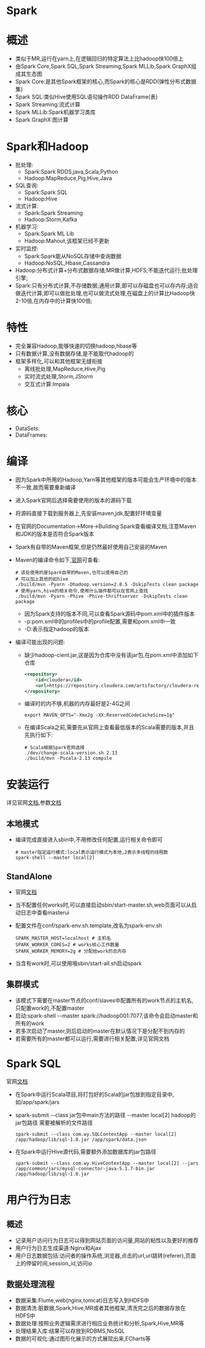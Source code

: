 # Spark



# 概述

* 类似于MR,运行在yarn上,在逻辑回归的特定算法上比hadoop快100倍上
* 由Spark Core,Spark SQL,Spark Streaming,Spark MLLib,Spark GraphX组成其生态图
* Spark Core:是其他Spark框架的核心,而Spark的核心是RDD(弹性分布式数据集)
* Spark SQL:类似Hive使用SQL语句操作RDD DataFrame(表)
* Spark Streaming:流式计算
* Spark MLLib:Spark机器学习类库
* Spark GraphX:图计算



# Spark和Hadoop

* 批处理:
  * Spark:Spark RDDS,java,Scala,Python
  * Hadoop:MapReduce,Pig,Hive,Java
* SQL查询:
  * Spark:Spark SQL
  * Hadoop:Hive
* 流式计算:
  * Spark:Spark Streaming
  * Hadoop:Storm,Kafka
* 机器学习:
  * Spark:Spark ML Lib
  * Hadoop:Mahout,该框架已经不更新
* 实时监控:
  * Spark:Spark能从NoSQL存储中查询数据
  * Hadoop:NoSQL,Hbase,Cassandra
* Hadoop:分布式计算+分布式数据存储;MR做计算;HDFS;不能迭代运行;批处理引擎;
* Spark:只有分布式计算,不存储数据;通用计算;即可以存磁盘也可以存内存;适合做迭代计算;即可以做批处理,也可以做流式处理,在磁盘上的计算比Hadoop快2-10倍,在内存中的计算快100倍;



# 特性

* 完全兼容Hadoop,能够快速的切换hadoop,hbase等
* 只有数据计算,没有数据存储,是不能取代hadoop的
* 框架多样化,可以和其他框架无缝衔接
  * 离线批处理,MapReduce,Hive,Pig
  * 实时流式处理,Storm,JStorm
  * 交互式计算:Impala



# 核心

* DataSets:
* DataFrames:



# 编译

* 因为Spark中所用的Hadoop,Yarn等其他框架的版本可能会生产环境中的版本不一致,故而需要重新编译

* 进入Spark官网后选择需要使用的版本的源码下载

* 将源码直接下载到服务器上,先安装maven,jdk,配置好环境变量

* 在官网的Documentation->More->Building Spark查看编译文档,注意Maven和JDK的版本是否符合Spark版本

* Spark有自带的Maven框架,但是仍然最好使用自己安装的Maven

* Maven的编译命令如下,[官网](http://spark.apache.org/docs/latest/building-spark.html#apache-maven)可查看:

  ```shell
  # 该处使用的是Spark自带的Maven,也可以使用自己的
  # 可以加上其他的如hive
  ./build/mvn -Pyarn -Dhadoop.version=2.8.5 -DskipTests clean package
  # 使用yarn,hive的相关命令,使用什么插件都可以在官网上查找
  ./build/mvn -Pyarn -Phive -Phive-thriftserver -DskipTests clean package
  ```

  * 因为Spark支持的版本不同,可以查看Spark源码中pom.xml中的插件版本
  * -p:pom.xml中的profiles中的profile配置,需要和pom.xml中一致
  * -D:表示指定hadoop的版本

* 编译可能出现的问题:

  * 缺少hadoop-cient.jar,这是因为仓库中没有该jar包,在pom.xml中添加如下仓库

    ```xml
    <repository>
    	<id>cloudera</id>
    	<url>https://repository.cloudera.com/artifactory/cloudera-repos</url>
    </repository>
    ```

  * 编译时的内不够,机器的内存最好是2-4G之间

    ```shell
    export MAVEN_OPTS="-Xmx2g -XX:ReservedCodeCacheSize=1g"
    ```

  * 在编译Scala之前,需要先从官网上查看最低版本的Scala需要的版本,并且先执行如下:

    ```shell
    # Scala根据Spark官网选择
    ./dev/change-scala-version.sh 2.13
    ./build/mvn -Pscala-2.13 compile
    ```

    

# 安装运行

详见官网[文档](http://spark.apache.org/docs/latest/#),参数[文档](http://spark.apache.org/docs/latest/submitting-applications.html)



## 本地模式

* 编译完成直接进入sbin中,不用修改任何配置,运行相关命令即可

  ```shell
  # master指定运行模式:local表示运行模式为本地,2表示多线程的线程数
  spark-shell --master local[2]
  ```



## StandAlone

* 官网[文档](http://spark.apache.org/docs/latest/spark-standalone.html)

* 当不配置任何works时,可以直接启动sbin/start-master.sh,web页面可以从启动日志中查看masterui

* 配置文件在conf/spark-env.sh.template,改名为spark-env.sh

  ```shell
  SPARK_MASTER_HOST=localhost # 主机名
  SPARK_WORKER_CORES=2 # works核心工作数量
  SPARK_WORKER_MEMORY=2g # 分配给work的总内存
  ```

* 当含有work时,可以使用哦sbin/start-all.sh启动spark



## 集群模式

* 该模式下需要在master节点的conf/slaves中配置所有的work节点的主机名,只配置work的,不配置master
* 启动:spark-shell --master spark://hadoop001:7077,该命令会启动master和所有的work
* 若多次启动了master,则后启动的master在默认情况下是分配不到内存的
* 若需要所有的master都可以运行,需要进行相关配置,详见官网文档





# Spark SQL

官网[文档](http://spark.apache.org/docs/latest/sql-programming-guide.html)



* 在Spark中运行Scala项目,将打包好的Scala的jar包放到指定目录中,如/app/spark/jars

* spark-submit --class jar包中main方法的路径 --master local[2] hadoop的jar包路径 需要被解析的文件路径

  ```shell
  spark-submit --class com.wy.SQLContextApp --master local[2] /app/hadoop/lib/sql-1.0.jar /app/spark/data.json
  ```

* 在Spark中运行Hive源代码,需要额外添加数据库的jar包路径

  ```shell
  spark-submit --class com.wy.HiveContextApp --master local[2] --jars /app/common/jars/mysql-connector-java-5.1.7-bin.jar /app/hadoop/lib/sql-1.0.jar
  ```

  

# 用户行为日志

## 概述

* 记录用户访问行为日志可以得到网站页面的访问量,网站的粘性以及更好的推荐
* 用户行为日志生成渠道:Nginx和Ajax
* 用户日志数据包括:访问者的操作系统,浏览器,点击的url,url跳转(referer),页面上的停留时间,session_id,访问ip



## 数据处理流程

* 数据采集:Flume,web(nginx,tomcat)日志写入到HDFS中
* 数据清洗:脏数据,Spark,Hive,MR或者其他框架,清洗完之后的数据存放在HDFS中
* 数据处理:按照业务逻辑需求进行相应业务统计和分析,Spark,Hive,MR等
* 处理结果入库:结果可以存放到RDBMS,NoSQL
* 数据的可视化:通过图形化展示的方式展现出来,ECharts等